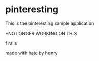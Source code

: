 # pinteresting

This is the pinteresting sample application

*NO LONGER WORKING ON THIS

f rails

made with hate by henry


